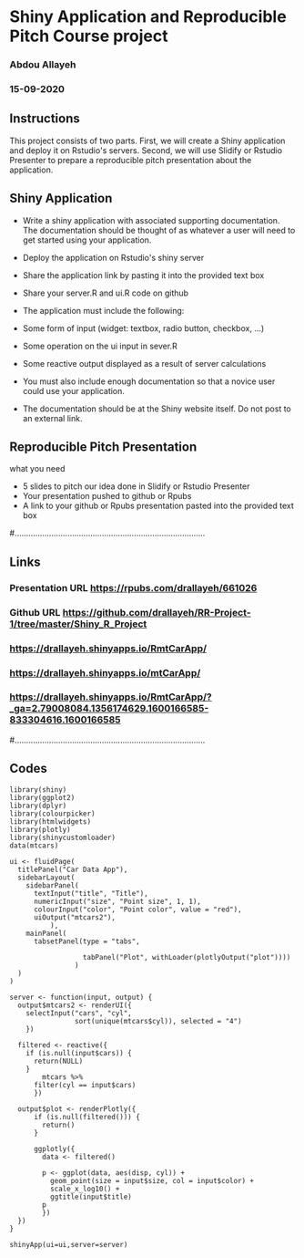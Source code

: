 # Shiny Application and Reproducible Pitch Course project

### Abdou Allayeh
### 15-09-2020

## Instructions

This project consists of two parts. First, we will create a Shiny application and deploy it on Rstudio's servers. Second, we will use Slidify or Rstudio Presenter to prepare a reproducible pitch presentation about the application.

## Shiny Application

- Write a shiny application with associated supporting documentation. The documentation should be thought of as whatever a user will need to get started using your application.

- Deploy the application on Rstudio's shiny server

- Share the application link by pasting it into the provided text box

- Share your server.R and ui.R code on github

- The application must include the following:

- Some form of input (widget: textbox, radio button, checkbox, ...)

- Some operation on the ui input in sever.R

- Some reactive output displayed as a result of server calculations

- You must also include enough documentation so that a novice user could use your application.

- The documentation should be at the Shiny website itself. Do not post to an external link.


## Reproducible Pitch Presentation

what you need

- 5 slides to pitch our idea done in Slidify or Rstudio Presenter
- Your presentation pushed to github or Rpubs
- A link to your github or Rpubs presentation pasted into the provided text box

#...................................................................................

## Links

### Presentation URL https://rpubs.com/drallayeh/661026
### Github URL https://github.com/drallayeh/RR-Project-1/tree/master/Shiny_R_Project
### https://drallayeh.shinyapps.io/RmtCarApp/
### https://drallayeh.shinyapps.io/mtCarApp/
### https://drallayeh.shinyapps.io/RmtCarApp/?_ga=2.79008084.1356174629.1600166585-833304616.1600166585

#...................................................................................

## Codes
```{r}
library(shiny)
library(ggplot2)
library(dplyr)
library(colourpicker)
library(htmlwidgets)
library(plotly)
library(shinycustomloader)
data(mtcars)

ui <- fluidPage(
  titlePanel("Car Data App"),
  sidebarLayout(
    sidebarPanel(
      textInput("title", "Title"),
      numericInput("size", "Point size", 1, 1),
      colourInput("color", "Point color", value = "red"),
      uiOutput("mtcars2"),
          ),
    mainPanel(
      tabsetPanel(type = "tabs",
                  
                  tabPanel("Plot", withLoader(plotlyOutput("plot"))))
                )
  )
)

server <- function(input, output) {
  output$mtcars2 <- renderUI({
    selectInput("cars", "cyl", 
                sort(unique(mtcars$cyl)), selected = "4")
    })  
  
  filtered <- reactive({
    if (is.null(input$cars)) {
      return(NULL)
    }    
        mtcars %>%
      filter(cyl == input$cars)
      })
  
  output$plot <- renderPlotly({
      if (is.null(filtered())) {
        return()
      }
      
      ggplotly({
        data <- filtered()
        
        p <- ggplot(data, aes(disp, cyl)) +
          geom_point(size = input$size, col = input$color) +
          scale_x_log10() +
          ggtitle(input$title) 
        p
        })
  })
}

shinyApp(ui=ui,server=server)
```